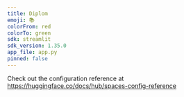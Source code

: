 ```yaml
---
title: Diplom
emoji: 📚
colorFrom: red
colorTo: green
sdk: streamlit
sdk_version: 1.35.0
app_file: app.py
pinned: false
---
```


Check out the configuration reference at https://huggingface.co/docs/hub/spaces-config-reference
